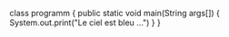 
class programm
{
public static void main(String args[])
    {
      System.out.print("Le ciel est bleu ...")
    }
}

